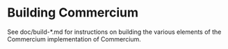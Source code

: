 Building Commercium
================

See doc/build-*.md for instructions on building the various
elements of the Commercium implementation of Commercium.
